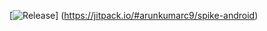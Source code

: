 [![Release](https://jitpack.io/v/com.example/Repo.svg)]
(https://jitpack.io/#arunkumarc9/spike-android)
